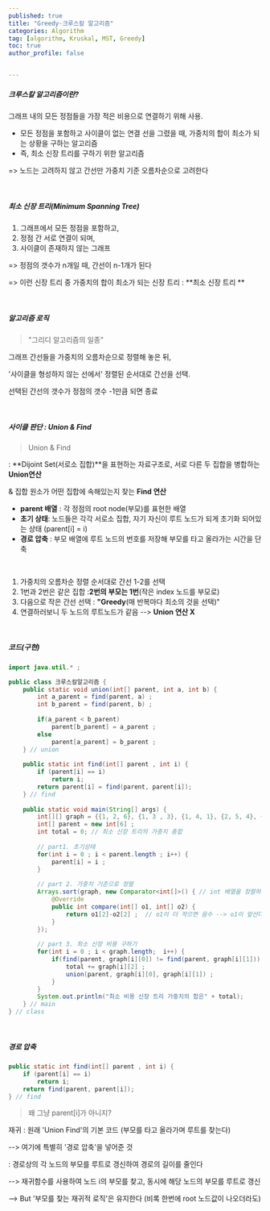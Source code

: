 ```yaml
---
published: true
title: "Greedy-크루스칼 알고리즘" 
categories: Algorithm 
tag: [algorithm, Kruskal, MST, Greedy] 
toc: true
author_profile: false 


---
```




##### 크루스칼 알고리즘이란? 

그래프 내의 모든 정점들을 가장 적은 비용으로 연결하기 위해 사용.

* 모든 정점을 포함하고 사이클이 없는 연결 선을 그렸을 때, 가중치의 합이 최소가 되는 상황을 구하는 알고리즘 
* 즉, 최소 신장 트리를 구하기 위한 알고리즘

=> 노드는 고려하지 않고 간선만 가중치 기준 오름차순으로 고려한다

<br>



##### 최소 신장 트리(Minimum Spanning Tree)

1) 그래프에서 모든 정점을 포함하고, 
2) 정점 간 서로 연결이 되며,
3) 사이클이 존재하지 않는 그래프 

=> 정점의 갯수가 n개일 때, 간선이 n-1개가 된다 

=> 이런 신장 트리 중 가중치의 합이 최소가 되는 신장 트리 : **최소 신장 트리 **

<br>



##### 알고리즘 로직 

> "그리디 알고리즘의 일종"

그래프 간선들을 가중치의 오름차순으로 정렬해 놓은 뒤,

'사이클을 형성하지 않는 선에서' 정렬된 순서대로 간선을 선택.

선택된 간선의 갯수가 정점의 갯수 -1만큼 되면 종료 

<br>





##### 사이클 판단 : Union & Find

> Union & Find

: **Dijoint Set(서로소 집합)**을 표현하는 자료구조로, 서로 다른 두 집합을 병합하는 **Union연산** 

 & 집합 원소가 어떤 집합에 속해있는지 찾는 **Find 연산**

* **parent 배열** : 각 정점의 root node(부모)를 표현한 배열
* **초기 상태**: 노드들은 각각 서로소 집합, 자기 자신이 루트 노드가 되게 초기화 되어있는 상태 (parent[i] = i) 
* **경로 압축** : 부모 배열에 루트 노드의 번호를 저장해 부모를 타고 올라가는 시간을 단축

<br>

1. 가중치의 오름차순 정렬 순서대로 간선 1-2를 선택 
2. 1번과 2번은 같은 집합 :**2번의 부모는 1번**(작은 index 노드를 부모로)
3. 다음으로 작은 간선 선택 : **"Greedy**(매 반복마다 최소의 것을 선택)"
4. 연결하러보니 두 노드의 루트노드가 같음 --> **Union 연산 X**

<br>







##### 코드(구현)

```java
import java.util.* ; 

public class 크루스칼알고리즘 {
	public static void union(int[] parent, int a, int b) {
		int a_parent = find(parent, a) ; 
		int b_parent = find(parent, b) ;
		
		if(a_parent < b_parent)
			parent[b_parent] = a_parent ; 
		else
			parent[a_parent] = b_parent ; 
	} // union 
	
	public static int find(int[] parent , int i) {
		if (parent[i] == i) 
            return i;
        return parent[i] = find(parent, parent[i]);
	} // find 
	
	public static void main(String[] args) {
		int[][] graph = {{1, 2, 6}, {1, 3 , 3}, {1, 4, 1}, {2, 5, 4}, {3, 4, 2}, {3, 5, 5} , {4, 5, 7}} ; 
		int[] parent = new int[6] ; 
		int total = 0; // 최소 신장 트리의 가중치 총합
		
		// part1. 초기상태
		for(int i = 0 ; i < parent.length ; i++) {
			parent[i] = i ; 
		}
		
		// part 2. 가중치 기준으로 정렬 
		Arrays.sort(graph, new Comparator<int[]>() { // int 배열을 정렬하는 기준을 넣어줌
			@Override
			public int compare(int[] o1, int[] o2) {
				return o1[2]-o2[2] ;  // o1이 더 작으면 음수 --> o1이 앞선다 (오름차순) 
			}
		});
		
		// part 3. 최소 신장 비용 구하기 
		for(int i = 0 ; i < graph.length;  i++) {
			if(find(parent, graph[i][0]) != find(parent, graph[i][1])) {
				total += graph[i][2] ; 
				union(parent, graph[i][0], graph[i][1]) ; 
			}
		}
		System.out.println("최소 비용 신장 트리 가중치의 합은" + total);
	} // main  
} // class 
```

<br>



##### 경로 압축

```java
public static int find(int[] parent , int i) {
	if (parent[i] == i) 
        return i;
    return find(parent, parent[i]);
} // find 
```



> 왜 그냥 parent[i]가 아니지? 

재귀 : 원래 'Union Find'의 기본 코드 (부모를 타고 올라가며 루트를 찾는다) 

--> 여기에 특별히 '경로 압축'을 넣어준 것 

: 경로상의 각 노드의 부모를 루트로 갱신하여 경로의 길이를 줄인다 

--> 재귀함수를 사용하여 노드 i의 부모를 찾고, 동시에 해당 노드의 부모를 루트로 갱신 

--> But '부모를 찾는 재귀적 로직'은 유지한다 (비록 한번에 root 노드값이 나오더라도)  




